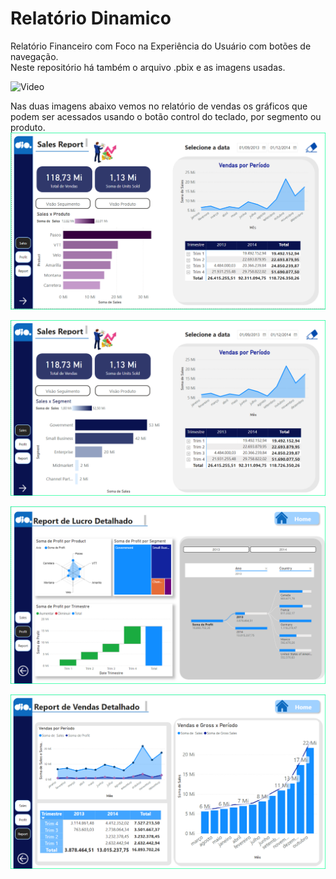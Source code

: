 # Relatório Dinamico 
Relatório Financeiro com Foco na Experiência do Usuário com botões de navegação.  
Neste repositório há também o arquivo .pbix e as imagens usadas.

![Video](https://github.com/FlavioFMBorges/relatorio_dinamico/blob/main/gif%20-%20botoes%20acoes.gif)  

Nas duas imagens abaixo vemos no relatório de vendas os gráficos que podem ser acessados usando o botão control do teclado, por segmento ou produto.
![Vendas por Produto](https://github.com/FlavioFMBorges/relatorio_dinamico/blob/main/imagens/Sales_1.png)  

![Vendas por Segmaento](https://github.com/FlavioFMBorges/relatorio_dinamico/blob/main/imagens/Sales_2.png)  

![Report de Vendas Detalhado](https://github.com/FlavioFMBorges/relatorio_dinamico/blob/main/imagens/Profit.png)  

![Report de Lucro Detalhado](https://github.com/FlavioFMBorges/relatorio_dinamico/blob/main/imagens/Report.png)  

